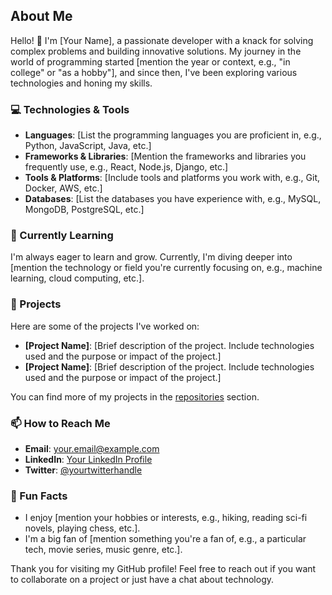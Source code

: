 ## About Me

Hello! 👋 I'm [Your Name], a passionate developer with a knack for solving complex problems and building innovative solutions. My journey in the world of programming started [mention the year or context, e.g., "in college" or "as a hobby"], and since then, I've been exploring various technologies and honing my skills.

### 💻 Technologies & Tools

- **Languages**: [List the programming languages you are proficient in, e.g., Python, JavaScript, Java, etc.]
- **Frameworks & Libraries**: [Mention the frameworks and libraries you frequently use, e.g., React, Node.js, Django, etc.]
- **Tools & Platforms**: [Include tools and platforms you work with, e.g., Git, Docker, AWS, etc.]
- **Databases**: [List the databases you have experience with, e.g., MySQL, MongoDB, PostgreSQL, etc.]

### 🌱 Currently Learning

I'm always eager to learn and grow. Currently, I'm diving deeper into [mention the technology or field you're currently focusing on, e.g., machine learning, cloud computing, etc.].

### 🔭 Projects

Here are some of the projects I've worked on:

- **[Project Name]**: [Brief description of the project. Include technologies used and the purpose or impact of the project.]
- **[Project Name]**: [Brief description of the project. Include technologies used and the purpose or impact of the project.]

You can find more of my projects in the [repositories](https://github.com/yourusername?tab=repositories) section.

### 📫 How to Reach Me

- **Email**: [your.email@example.com](mailto:your.email@example.com)
- **LinkedIn**: [Your LinkedIn Profile](https://linkedin.com/in/yourprofile)
- **Twitter**: [@yourtwitterhandle](https://twitter.com/yourtwitterhandle)

### 🌟 Fun Facts

- I enjoy [mention your hobbies or interests, e.g., hiking, reading sci-fi novels, playing chess, etc.].
- I'm a big fan of [mention something you're a fan of, e.g., a particular tech, movie series, music genre, etc.].

Thank you for visiting my GitHub profile! Feel free to reach out if you want to collaborate on a project or just have a chat about technology.
